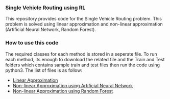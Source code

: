 ### Single Vehicle Routing using RL
This repository provides code for the Single Vehicle Routing problem. This problem is solved using linear approximation and non-linear approximation (Artificial Neural Network, Random Forest). 
### How to use this code
The required classes for each method is stored in a seperate file. To run each method, its enough to download the related file and the Train and Test folders which contains sample train and test files then run the code using python3. The list of files is as follow:

- [Linear Approximation](LinearApproximation.py) 
- [Non-linear Approximation using Artificial Neural Network](NeuralNetwork.py)
- [Non-linear Approximation using Random Forest](RandomForest.py)
